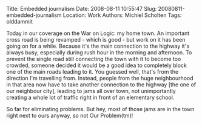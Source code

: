Title: Embedded journalism
Date: 2008-08-11 10:55:47
Slug: 20080811-embedded-journalism
Location: Work
Authors: Michiel Scholten
Tags: olddammit

<p>Today in our coverage on the War on Logic: my home town. An important cross road is being revamped - which is good - but work on it has been going on for a while. Because it's the main connection to the highway it's always busy, especially during rush hour in the morning and afternoon. To prevent the single road still connecting the town with it to become too crowded, someone decided it would be a good idea to completely block one of the main roads leading to it. You guessed well, that's from the direction I'm travelling from. Instead, people from the huge neighbourhood in that area now have to take another connection to the highway [the one of our neighbour city], leading to jams all over town, not unimportantly creating a whole lot of traffic right in front of an elementary school.</p>

<p>So far for eliminating problems. But hey, most of those jams are in the town right next to ours anyway, so not Our Problem(tm)!</p>
